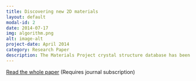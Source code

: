 ```yaml
---
title: Discovering new 2D materials
layout: default
modal-id: 2
date: 2014-07-17
img: algorithm.png
alt: image-alt
project-date: April 2014
category: Research Paper
description: The Materials Project crystal structure database has been searched for materials possessing layered motifs in their crystal structures using a topology-scaling algorithm. The algorithm identifies and measures the sizes of bonded atomic clusters in a structure's unit cell, and determines their scaling with cell size. The search yielded 826 stable layered materials, which are considered as candidates for the formation of two-dimensional monolayers via exfoliation. Density-functional theory calculates the exfoliation energy of each material and 681 monolayers are found to exhibit exfoliation energies below those of certain already-extant two-dimensional materials, indicating the possibility of exfoliating them from bulk phases. The crystal structures of these two-dimensional materials provide templates for future theoretical searches of stable two-dimensional materials. The optimized structures and other data for all 826 monolayers are provided at https://materialsweb.org.
---
```


[Read the whole paper](https://journals.aps.org/prl/abstract/10.1103/PhysRevLett.118.106101) (Requires journal subscription)